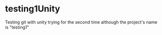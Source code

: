# testing1Unity
Testing git with unity
trying for the second time although the project's name is "testing1"
